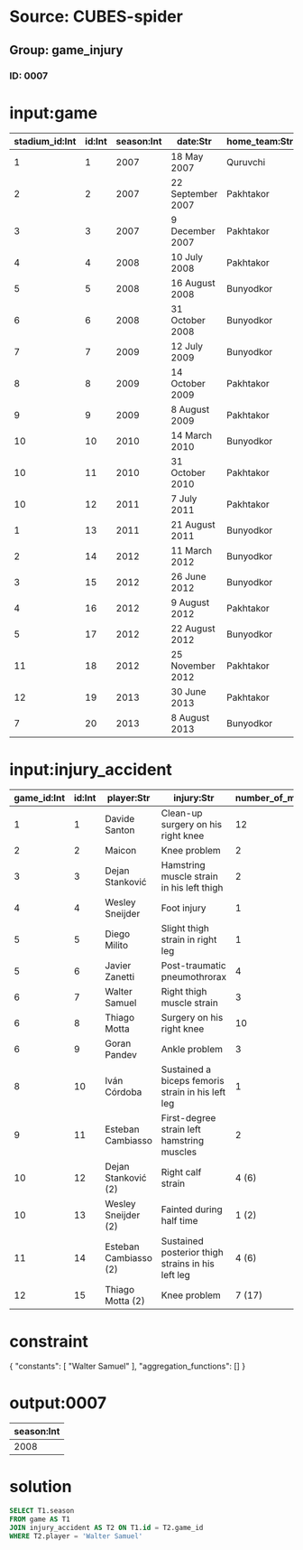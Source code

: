 # Source: CUBES-spider
## Group: game_injury
### ID: 0007

# input:game

| stadium_id:Int | id:Int | season:Int | date:Str | home_team:Str | away_team:Str | score:Str | competition:Str |
|---|---|---|---|---|---|---|---|
| 1 | 1 | 2007 | 18 May 2007 | Quruvchi | Pakhtakor | 1–1 | League |
| 2 | 2 | 2007 | 22 September 2007 | Pakhtakor | Quruvchi | 0–0 | League |
| 3 | 3 | 2007 | 9 December 2007 | Pakhtakor | Quruvchi | 0–0 (7:6) | Cup |
| 4 | 4 | 2008 | 10 July 2008 | Pakhtakor | Quruvchi | 1–1 | League |
| 5 | 5 | 2008 | 16 August 2008 | Bunyodkor | Pakhtakor | 1–1 | League |
| 6 | 6 | 2008 | 31 October 2008 | Bunyodkor | Pakhtakor | 3–1 | Cup |
| 7 | 7 | 2009 | 12 July 2009 | Bunyodkor | Pakhtakor | 2–1 | League |
| 8 | 8 | 2009 | 14 October 2009 | Pakhtakor | Bunyodkor | 0–0 | League |
| 9 | 9 | 2009 | 8 August 2009 | Pakhtakor | Bunyodkor | 1–0 | Cup |
| 10 | 10 | 2010 | 14 March 2010 | Bunyodkor | Pakhtakor | 2–1 | League |
| 10 | 11 | 2010 | 31 October 2010 | Pakhtakor | Bunyodkor | 0–0 | League |
| 10 | 12 | 2011 | 7 July 2011 | Pakhtakor | Bunyodkor | 0–0 | League |
| 1 | 13 | 2011 | 21 August 2011 | Bunyodkor | Pakhtakor | 2–1 | League |
| 2 | 14 | 2012 | 11 March 2012 | Bunyodkor | Pakhtakor | – | Supercup |
| 3 | 15 | 2012 | 26 June 2012 | Bunyodkor | Pakhtakor | 2–0 | League |
| 4 | 16 | 2012 | 9 August 2012 | Pakhtakor | Bunyodkor | 1–1 | League |
| 5 | 17 | 2012 | 22 August 2012 | Bunyodkor | Pakhtakor | 1–1 | Cup |
| 11 | 18 | 2012 | 25 November 2012 | Pakhtakor | Bunyodkor | 1–3 | Cup |
| 12 | 19 | 2013 | 30 June 2013 | Pakhtakor | Bunyodkor | 0–2 | League |
| 7 | 20 | 2013 | 8 August 2013 | Bunyodkor | Pakhtakor | 1–2 | League |

# input:injury_accident

| game_id:Int | id:Int | player:Str | injury:Str | number_of_matches:Str | source:Str |
|---|---|---|---|---|---|
| 1 | 1 | Davide Santon | Clean-up surgery on his right knee | 12 | inter.it |
| 2 | 2 | Maicon | Knee problem | 2 | inter.it |
| 3 | 3 | Dejan Stanković | Hamstring muscle strain in his left thigh | 2 | inter.it |
| 4 | 4 | Wesley Sneijder | Foot injury | 1 | inter.it |
| 5 | 5 | Diego Milito | Slight thigh strain in right leg | 1 | inter.it |
| 5 | 6 | Javier Zanetti | Post-traumatic pneumothrorax | 4 | inter.it |
| 6 | 7 | Walter Samuel | Right thigh muscle strain | 3 | inter.it |
| 6 | 8 | Thiago Motta | Surgery on his right knee | 10 | inter.it |
| 6 | 9 | Goran Pandev | Ankle problem | 3 | inter.it |
| 8 | 10 | Iván Córdoba | Sustained a biceps femoris strain in his left leg | 1 | inter.it |
| 9 | 11 | Esteban Cambiasso | First-degree strain left hamstring muscles | 2 | inter.it |
| 10 | 12 | Dejan Stanković (2) | Right calf strain | 4 (6) | inter.it |
| 10 | 13 | Wesley Sneijder (2) | Fainted during half time | 1 (2) | inter.it |
| 11 | 14 | Esteban Cambiasso (2) | Sustained posterior thigh strains in his left leg | 4 (6) | inter.it |
| 12 | 15 | Thiago Motta (2) | Knee problem | 7 (17) | inter.it |

# constraint

{
  "constants": [
    "Walter Samuel"
  ],
  "aggregation_functions": []
}

# output:0007

| season:Int |
|---|
| 2008 |

# solution

```sql
SELECT T1.season
FROM game AS T1
JOIN injury_accident AS T2 ON T1.id = T2.game_id
WHERE T2.player = 'Walter Samuel'
```
